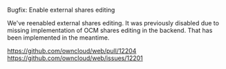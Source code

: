Bugfix: Enable external shares editing

We've reenabled external shares editing. It was previously disabled due to missing implementation of OCM shares editing in the backend. That has been implemented in the meantime.

https://github.com/owncloud/web/pull/12204
https://github.com/owncloud/web/issues/12201
